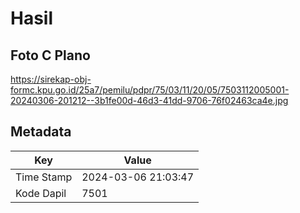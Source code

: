 # Hasil

## Foto C Plano

https://sirekap-obj-formc.kpu.go.id/25a7/pemilu/pdpr/75/03/11/20/05/7503112005001-20240306-201212--3b1fe00d-46d3-41dd-9706-76f02463ca4e.jpg


## Metadata

| Key        | Value               |
| ---------- | ------------------- |
| Time Stamp | 2024-03-06 21:03:47 |
| Kode Dapil | 7501                |



